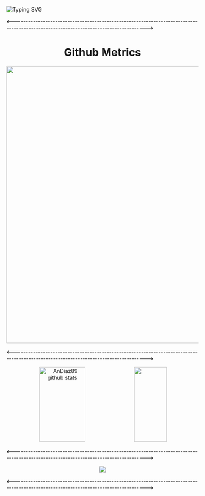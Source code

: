 
![Typing SVG](https://readme-typing-svg.herokuapp.com/?color=02D9F7FF&size=35&center=true&vCenter=true&width=1000&lines=👋👋👋;👋👋+👋👋;👋+👋;Welcome!)

<------------------------------------------------------------------------------------------------------------------------------------>


<h1 align="center">Github Metrics </h1><p align="center">
<img width="725em" src="https://github-profile-summary-cards.vercel.app/api/cards/profile-details?username=AnDiaz89&theme=github_dark" />
</p>

<------------------------------------------------------------------------------------------------------------------------------------>


<div align="center">  
  <img width="49%" height="195px" src="https://github-readme-stats.vercel.app/api?username=AnDiaz89&show_icons=true&count_private=true&hide_border=true&title_color=02D9F7FF&icon_color=02D9F7FF&text_color=c9d1d9&bg_color=0d1117" alt="AnDiaz89 github stats" /> 
  
  <img width="41%" height="195px" src="https://github-readme-stats.vercel.app/api/top-langs/?username=AnDiaz89&layout=compact&hide_border=true&title_color=02D9F7FF&text_color=02D9F7FF&bg_color=0d1117" />
</div> 

<------------------------------------------------------------------------------------------------------------------------------------>

<p align="center">
  <img src="https://github-readme-streak-stats.herokuapp.com?user=AnDiaz89&theme=tokyonight_duo&hide_border=true" />
</p>

<------------------------------------------------------------------------------------------------------------------------------------>

